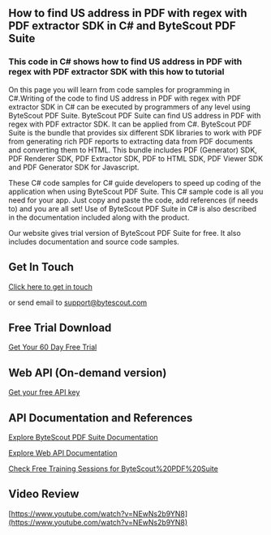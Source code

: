## How to find US address in PDF with regex with PDF extractor SDK in C# and ByteScout PDF Suite

### This code in C# shows how to find US address in PDF with regex with PDF extractor SDK with this how to tutorial

On this page you will learn from code samples for programming in C#.Writing of the code to find US address in PDF with regex with PDF extractor SDK in C# can be executed by programmers of any level using ByteScout PDF Suite. ByteScout PDF Suite can find US address in PDF with regex with PDF extractor SDK. It can be applied from C#. ByteScout PDF Suite is the bundle that provides six different SDK libraries to work with PDF from generating rich PDF reports to extracting data from PDF documents and converting them to HTML. This bundle includes PDF (Generator) SDK, PDF Renderer SDK, PDF Extractor SDK, PDF to HTML SDK, PDF Viewer SDK and PDF Generator SDK for Javascript.

 These C# code samples for C# guide developers to speed up coding of the application when using ByteScout PDF Suite. This C# sample code is all you need for your app. Just copy and paste the code, add references (if needs to) and you are all set! Use of ByteScout PDF Suite in C# is also described in the documentation included along with the product.

Our website gives trial version of ByteScout PDF Suite for free. It also includes documentation and source code samples.

## Get In Touch

[Click here to get in touch](https://bytescout.zendesk.com/hc/en-us/requests/new?subject=ByteScout%20PDF%20Suite%20Question)

or send email to [support@bytescout.com](mailto:support@bytescout.com?subject=ByteScout%20PDF%20Suite%20Question) 

## Free Trial Download

[Get Your 60 Day Free Trial](https://bytescout.com/download/web-installer?utm_source=github-readme)

## Web API (On-demand version)

[Get your free API key](https://pdf.co/documentation/api?utm_source=github-readme)

## API Documentation and References

[Explore ByteScout PDF Suite Documentation](https://bytescout.com/documentation/index.html?utm_source=github-readme)

[Explore Web API Documentation](https://pdf.co/documentation/api?utm_source=github-readme)

[Check Free Training Sessions for ByteScout%20PDF%20Suite](https://academy.bytescout.com/)

## Video Review

[https://www.youtube.com/watch?v=NEwNs2b9YN8](https://www.youtube.com/watch?v=NEwNs2b9YN8)